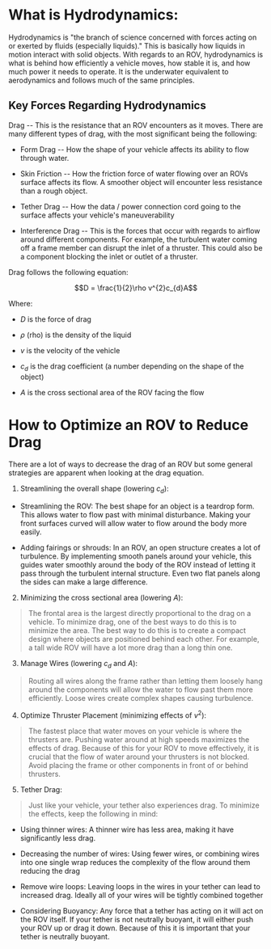 # What is Hydrodynamics:

Hydrodynamics is "the branch of science concerned with forces acting on
or exerted by fluids (especially liquids)." This is basically how
liquids in motion interact with solid objects. With regards to an ROV,
hydrodynamics is what is behind how efficiently a vehicle moves, how
stable it is, and how much power it needs to operate. It is the
underwater equivalent to aerodynamics and follows much of the same
principles.

##  Key Forces Regarding Hydrodynamics

Drag -- This is the resistance that an ROV encounters as it moves. There
are many different types of drag, with the most significant being the
following:

- Form Drag -- How the shape of your vehicle affects its ability to flow
  through water.

- Skin Friction -- How the friction force of water flowing over an ROVs
  surface affects its flow. A smoother object will encounter less
  resistance than a rough object.

- Tether Drag -- How the data / power connection cord going to the
  surface affects your vehicle's maneuverability

- Interference Drag -- This is the forces that occur with regards to
  airflow around different components. For example, the turbulent water
  coming off a frame member can disrupt the inlet of a thruster. This
  could also be a component blocking the inlet or outlet of a thruster.

Drag follows the following equation:

$$D = \frac{1}{2}\rho v^{2}c_{d}A$$

Where:

- $D$ is the force of drag

- $\rho$ (rho) is the density of the liquid

- $v$ is the velocity of the vehicle

- $c_{d}$ is the drag coefficient (a number depending on the shape of
  the object)

- $A$ is the cross sectional area of the ROV facing the flow

# How to Optimize an ROV to Reduce Drag

There are a lot of ways to decrease the drag of an ROV but some general
strategies are apparent when looking at the drag equation.

1.  Streamlining the overall shape (lowering $c_{d}$):

- Streamlining the ROV: The best shape for an object is a teardrop form.
  This allows water to flow past with minimal disturbance. Making your
  front surfaces curved will allow water to flow around the body more
  easily.

<!-- -->

- Adding fairings or shrouds: In an ROV, an open structure creates a lot
  of turbulence. By implementing smooth panels around your vehicle, this
  guides water smoothly around the body of the ROV instead of letting it
  pass through the turbulent internal structure. Even two flat panels
  along the sides can make a large difference.

2.  Minimizing the cross sectional area (lowering $A$):

> The frontal area is the largest directly proportional to the drag on a
> vehicle. To minimize drag, one of the best ways to do this is to
> minimize the area. The best way to do this is to create a compact
> design where objects are positioned behind each other. For example, a
> tall wide ROV will have a lot more drag than a long thin one.

3.  Manage Wires (lowering $c_{d}$ and $A$):

> Routing all wires along the frame rather than letting them loosely
> hang around the components will allow the water to flow past them more
> efficiently. Loose wires create complex shapes causing turbulence.

4.  Optimize Thruster Placement (minimizing effects of $v^{2}$):

> The fastest place that water moves on your vehicle is where the
> thrusters are. Pushing water around at high speeds maximizes the
> effects of drag. Because of this for your ROV to move effectively, it
> is crucial that the flow of water around your thrusters is not
> blocked. Avoid placing the frame or other components in front of or
> behind thrusters.

5.  Tether Drag:

> Just like your vehicle, your tether also experiences drag. To minimize
> the effects, keep the following in mind:

- Using thinner wires: A thinner wire has less area, making it have
  significantly less drag.

- Decreasing the number of wires: Using fewer wires, or combining wires
  into one single wrap reduces the complexity of the flow around them
  reducing the drag

- Remove wire loops: Leaving loops in the wires in your tether can lead
  to increased drag. Ideally all of your wires will be tightly combined
  together

- Considering Buoyancy: Any force that a tether has acting on it will
  act on the ROV itself. If your tether is not neutrally buoyant, it
  will either push your ROV up or drag it down. Because of this it is
  important that your tether is neutrally buoyant.

